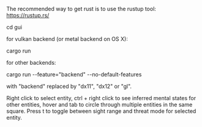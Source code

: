 The recommended way to get rust is to use the rustup tool:
https://rustup.rs/

cd gui

for vulkan backend (or metal backend on OS X):

cargo run

for other backends:

cargo run --feature="backend" --no-default-features

with "backend" replaced by "dx11", "dx12" or "gl".  

Right click to select entity, ctrl + right click to see inferred mental states for other entities, hover and tab to circle through multiple entities in the same square.
Press t to toggle between sight range and threat mode for selected entity.
